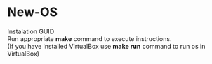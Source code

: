 # New-OS

Instalation GUID  
Run appropriate **make** command to execute instructions.  
(If you have installed VirtualBox use **make run** command to run os in VirtualBox)
